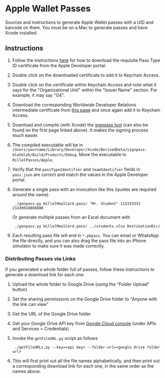 # Apple Wallet Passes
Sources and instructions to generate Apple Wallet passes with a UID and barcode on them. You must be on a Mac to generate passes and have Xcode installed.

## Instructions
1. Follow the instructions [here](https://developer.apple.com/library/archive/documentation/UserExperience/Conceptual/PassKit_PG/YourFirst.html) for how to download the requisite Pass Type ID certificate from the Apple Developer portal.
1. Double click on the downloaded certificate to add it to Keychain Access.
1. Double click on the certificate within Keychain Access and note what it says for the "Organizational Unit" within the "Issuer Name" section. For example, it may say "G4".
1. Download the corresponding Worldwide Developer Relations intermediate certificate from [this page](https://www.apple.com/certificateauthority/) and once again add it to Keychain Access.
1. Download and compile (with Xcode) the [signpass tool](https://developer.apple.com/services-account/download?path=/iOS/Wallet_Support_Materials/WalletCompanionFiles.zip) (can also be found on the first page linked above). It makes the signing process much easier.
1. The compiled executable will be in `/Users/yourname/Library/Developer/Xcode/DerivedData/signpass-blahblah/Build/Products/Debug`. Move the executable to `HillelPasses/Apple`.
1. Verify that the `passTypeIdentifier` and `teamIdentifier` fields in `pass.json` are correct and match the values in the Apple Developer portal.
1. Generate a single pass with an invocation like this (quotes are required around the name)

        ./genpass.py HillelMealCard.pass/ "Mr. Student" 115333333 21430018888888
     
   Or generate multiple passes from an Excel document with 

        ./genpass.py HillelMealCard.pass/ ../students.xlsx DestinationDir/

1. Each resulting pass file will end in `*.pkpass`. You can email or WhatsApp the file directly, and you can also drag the pass file into an iPhone simulator to make sure it was made correctly.

### Distributing Passes via Links
If you generated a whole folder full of passes, follow these instructions to generate a download link for each one:
1. Upload the whole folder to Google Drive (using the "Folder Upload" button)
1. Set the sharing permissions on the Google Drive folder to "Anyone with the link can view"
1. Get the URL of the Google Drive folder
1. Get your Google Drive API key from [Google Cloud console](https://console.cloud.google.com/apis/credentials) (under APIs and Services > Credentials)
1. Invoke the `getFileURL.py` script as follows

        ./getFileURLs.py --key=<api key> --folder-url=<google drive folder url>

1. This will first print out all the file names alphabetically, and then print out a corresponding download link for each one, in the same order as the names above.
